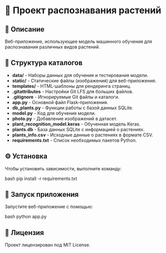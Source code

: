 # 🌿 Проект распознавания растений

## 🚀 Описание

Веб-приложение, использующее модель машинного обучения для распознавания различных видов растений.

## 📁 Структура каталогов

- **data/** - Наборы данных для обучения и тестирования модели.
- **static/** - Статические файлы (изображения) для веб-приложения.
- **templates/** - HTML-шаблоны для рендеринга страниц.
- **.gitattributes** - Настройки Git LFS для больших файлов.
- **.gitignore** - Игнорируемые Git файлы и каталоги.
- **app.py** - Основной файл Flask-приложения.
- **db_plants.py** - Функции работы с базой данных SQLite.
- **model.py** - Код для обучения модели.
- **photo.py** - Добавление изображений в датасет.
- **plant_recognition_model.keras** - Обученная модель Keras.
- **plants.db** - База данных SQLite с информацией о растениях.
- **plants_info.csv** - Исходные данные о растениях в формате CSV.
- **requirements.txt** - Список необходимых пакетов Python.

## ⚙️ Установка

Чтобы установить зависимости, выполните команду:

bash
pip install -r requirements.txt
## 🏁 Запуск приложения

Запустите веб-приложение с помощью:

bash
python app.py

## 📜 Лицензия

Проект лицензирован под MIT License.
